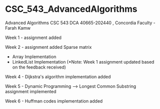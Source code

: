 # CSC_543_AdvancedAlgorithms
Advanced Algorithms CSC 543 DCA 40665-202440 , Concordia Faculty - Farah Kamw


Week 1 - assignment added 

Week 2 - assignment added 
Sparse matrix
 - Array Implementation
 - LinkedList Implementation
(*Note: Week 1 assignment updated based on the feedback received)

Week 4 - Dijkstra's algorithm implementation added

Week 5 - Dynamic Programming --> Longest Common Substring assignment implemented

Week 6 - Huffman codes implementation added